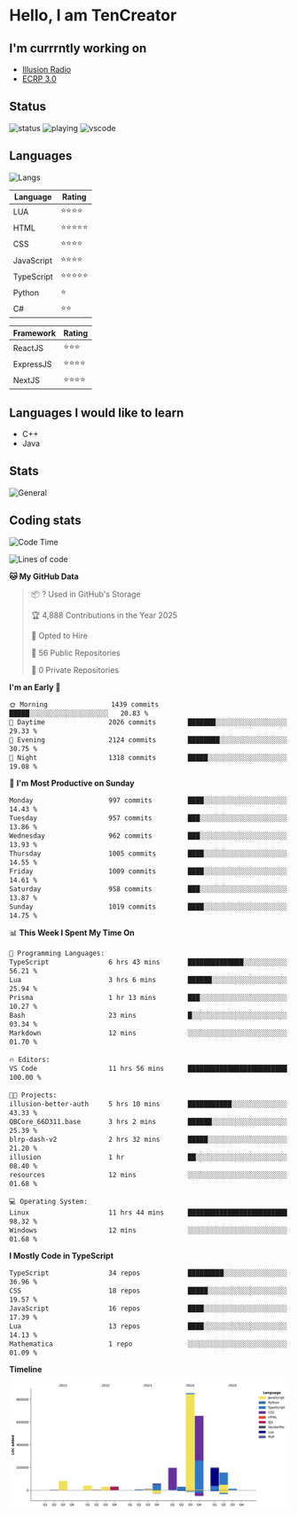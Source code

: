 # Hello, I am TenCreator

## I'm currrntly working on
- [Illusion Radio](https://illusionradio.co.uk/)
- [ECRP 3.0](http://github.com/Emerald-Coast-Roleplay/)

## Status
![status](https://api.statusbadges.me/badge/status/518334475038359555?simple=true&style=for-the-badge)
![playing](https://api.statusbadges.me/badge/playing/518334475038359555?style=for-the-badge)
![vscode](https://api.statusbadges.me/badge/vscode/518334475038359555?style=for-the-badge)

## Languages
![Langs](https://github-readme-stats.vercel.app/api/top-langs/?username=tencreator&layout=compact&theme=radical)


|Language|Rating|
|--------|------|
|LUA|⭐️⭐️⭐️⭐️|
|HTML|⭐️⭐️⭐️⭐️⭐️|
|CSS|⭐️⭐️⭐️⭐️|
|JavaScript|⭐️⭐️⭐️⭐️|
|TypeScript|⭐️⭐️⭐️⭐️⭐️|
|Python|⭐️|
|C#|⭐️⭐️ |

|Framework|Rating|
|--------|------|
|ReactJS|⭐️⭐️⭐|
|ExpressJS|⭐️⭐️⭐️⭐️|
|NextJS|⭐️⭐️⭐⭐️|

## Languages I would like to learn
- C++
- Java

## Stats
![General](https://github-readme-stats.vercel.app/api?username=tencreator&show_icons=true&theme=radical)

## Coding stats

<!--START_SECTION:waka-->
![Code Time](http://img.shields.io/badge/Code%20Time-663%20hrs%2035%20mins-blue)

![Lines of code](https://img.shields.io/badge/From%20Hello%20World%20I%27ve%20Written-2.4%20million%20lines%20of%20code-blue)

**🐱 My GitHub Data** 

> 📦 ? Used in GitHub's Storage 
 > 
> 🏆 4,888 Contributions in the Year 2025
 > 
> 💼 Opted to Hire
 > 
> 📜 56 Public Repositories 
 > 
> 🔑 0 Private Repositories 
 > 
**I'm an Early 🐤** 

```text
🌞 Morning                1439 commits        █████░░░░░░░░░░░░░░░░░░░░   20.83 % 
🌆 Daytime                2026 commits        ███████░░░░░░░░░░░░░░░░░░   29.33 % 
🌃 Evening                2124 commits        ████████░░░░░░░░░░░░░░░░░   30.75 % 
🌙 Night                  1318 commits        █████░░░░░░░░░░░░░░░░░░░░   19.08 % 
```
📅 **I'm Most Productive on Sunday** 

```text
Monday                   997 commits         ████░░░░░░░░░░░░░░░░░░░░░   14.43 % 
Tuesday                  957 commits         ███░░░░░░░░░░░░░░░░░░░░░░   13.86 % 
Wednesday                962 commits         ███░░░░░░░░░░░░░░░░░░░░░░   13.93 % 
Thursday                 1005 commits        ████░░░░░░░░░░░░░░░░░░░░░   14.55 % 
Friday                   1009 commits        ████░░░░░░░░░░░░░░░░░░░░░   14.61 % 
Saturday                 958 commits         ███░░░░░░░░░░░░░░░░░░░░░░   13.87 % 
Sunday                   1019 commits        ████░░░░░░░░░░░░░░░░░░░░░   14.75 % 
```


📊 **This Week I Spent My Time On** 

```text
💬 Programming Languages: 
TypeScript               6 hrs 43 mins       ██████████████░░░░░░░░░░░   56.21 % 
Lua                      3 hrs 6 mins        ██████░░░░░░░░░░░░░░░░░░░   25.94 % 
Prisma                   1 hr 13 mins        ███░░░░░░░░░░░░░░░░░░░░░░   10.27 % 
Bash                     23 mins             █░░░░░░░░░░░░░░░░░░░░░░░░   03.34 % 
Markdown                 12 mins             ░░░░░░░░░░░░░░░░░░░░░░░░░   01.70 % 

🔥 Editors: 
VS Code                  11 hrs 56 mins      █████████████████████████   100.00 % 

🐱‍💻 Projects: 
illusion-better-auth     5 hrs 10 mins       ███████████░░░░░░░░░░░░░░   43.33 % 
QBCore_66D311.base       3 hrs 2 mins        ██████░░░░░░░░░░░░░░░░░░░   25.39 % 
blrp-dash-v2             2 hrs 32 mins       █████░░░░░░░░░░░░░░░░░░░░   21.20 % 
illusion                 1 hr                ██░░░░░░░░░░░░░░░░░░░░░░░   08.40 % 
resources                12 mins             ░░░░░░░░░░░░░░░░░░░░░░░░░   01.68 % 

💻 Operating System: 
Linux                    11 hrs 44 mins      █████████████████████████   98.32 % 
Windows                  12 mins             ░░░░░░░░░░░░░░░░░░░░░░░░░   01.68 % 
```

**I Mostly Code in TypeScript** 

```text
TypeScript               34 repos            █████████░░░░░░░░░░░░░░░░   36.96 % 
CSS                      18 repos            █████░░░░░░░░░░░░░░░░░░░░   19.57 % 
JavaScript               16 repos            ████░░░░░░░░░░░░░░░░░░░░░   17.39 % 
Lua                      13 repos            ████░░░░░░░░░░░░░░░░░░░░░   14.13 % 
Mathematica              1 repo              ░░░░░░░░░░░░░░░░░░░░░░░░░   01.09 % 
```



**Timeline**

![Lines of Code chart](https://raw.githubusercontent.com/tencreator/tencreator/main/assets/bar_graph.png)


<!--END_SECTION:waka-->
